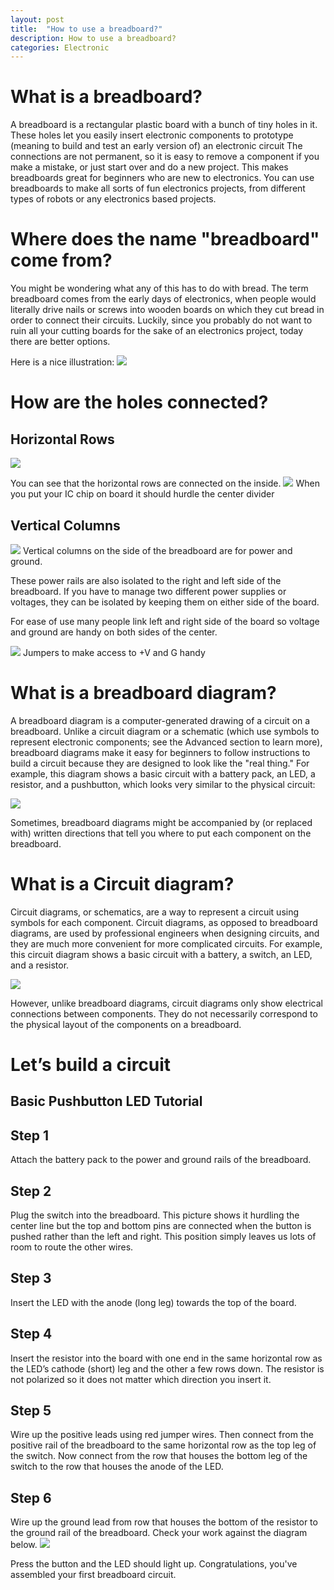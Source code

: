 ```yaml
---
layout: post
title:  "How to use a breadboard?"
description: How to use a breadboard? 
categories: Electronic
---
```




# What is a breadboard?
A breadboard is a rectangular plastic board with a bunch of tiny holes in it. These
holes let you easily insert electronic components to prototype (meaning to build
and test an early version of) an electronic circuit
The connections are not permanent, so it is easy to remove a component if you
make a mistake, or just start over and do a new project. This makes breadboards
great for beginners who are new to electronics. You can use breadboards to make
all sorts of fun electronics projects, from different types of robots or any
electronics based projects. 
# Where does the name &quot;breadboard&quot; come from?
You might be wondering what any of this has to do with bread. The
term breadboard comes from the early days of electronics, when people would
literally drive nails or screws into wooden boards on which they cut bread in order
to connect their circuits. Luckily, since you probably do not want to ruin all your
cutting boards for the sake of an electronics project, today there are better options.

Here is a nice illustration:
![]({{site.baseurl}}/images/ckt01.png)

# How are the holes connected?
## Horizontal Rows
![]({{site.baseurl}}/images/Electronic/2/02.png) 

You can see that the horizontal rows are connected on the inside.
![]({{site.baseurl}}/images/Electronic/2/03.png)
When you put your IC chip on board it should hurdle the center divider

## Vertical Columns
![]({{site.baseurl}}/images/Electronic/2/04.png)
Vertical columns on the side of the breadboard are for power and ground.

These power rails are also isolated to the right and left side of the breadboard. If you have to manage two different power supplies or voltages, they can be isolated by keeping them on either side of the board.

For ease of use many people link left and right side of the board so voltage and ground are handy on both sides of the center.

![]({{site.baseurl}}/images/Electronic/2/05.png)
Jumpers to make access to +V and G handy
 
# What is a breadboard diagram?
A breadboard diagram is a computer-generated drawing of a circuit on a breadboard. Unlike a circuit diagram or a schematic (which use symbols to represent electronic components; see the Advanced section to learn more), breadboard diagrams make it easy for beginners to follow instructions to build a circuit because they are designed to look like the "real thing." For example, this diagram  shows a basic circuit with a battery pack, an LED, a resistor, and a pushbutton, which looks very similar to the physical circuit:

![]({{site.baseurl}}/images/Electronic/2/06.PNG)


Sometimes,  breadboard diagrams might be accompanied by (or replaced with) written directions that tell you where to put each component on the breadboard. 

# What is a Circuit diagram?
Circuit diagrams, or schematics, are a way to represent a circuit using symbols for each component. Circuit diagrams, as opposed to breadboard diagrams, are used by professional engineers when designing circuits, and they are much more convenient for more complicated circuits. For example, this circuit diagram shows a basic circuit with a battery, a switch, an LED, and a resistor.

![]({{site.baseurl}}/images/Electronic/2/07.png)

However, unlike breadboard diagrams, circuit diagrams only show electrical connections between components. They do not necessarily correspond to the physical layout of the components on a breadboard. 


# Let’s build a circuit
## Basic Pushbutton LED Tutorial
## Step 1
Attach the battery pack to the power and ground rails of the breadboard.
## Step 2
Plug the switch into the breadboard. This picture shows it hurdling the center line but the top and bottom pins are connected when the button is pushed rather than the left and right. This position simply leaves us lots of room to route the other wires.
## Step 3
Insert the LED with the anode (long leg) towards the top of the board.
## Step 4
Insert the resistor into the board with one end in the same horizontal row as the LED’s cathode (short) leg and the other a few rows down. The resistor is not polarized so it does not matter which direction you insert it.
## Step 5
Wire up the positive leads using red jumper wires. Then connect from the positive rail of the breadboard to the same horizontal row as the top leg of the switch. Now connect from the row that houses the bottom leg of the switch to the row that houses the anode of the LED.
## Step 6
Wire up the ground lead from row that houses the bottom of the resistor to the ground rail of the breadboard. Check your work against the diagram below.
![]({{site.baseurl}}/images/Electronic/2/08.png)

Press the button and the LED should light up.  Congratulations, you've assembled your first breadboard circuit.
